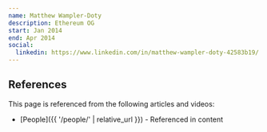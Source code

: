 ```yaml
---
name: Matthew Wampler-Doty
description: Ethereum OG
start: Jan 2014
end: Apr 2014
social:
  linkedin: https://www.linkedin.com/in/matthew-wampler-doty-42583b19/
---
```


## References

This page is referenced from the following articles and videos:

- [People]({{ '/people/' | relative_url }}) - Referenced in content